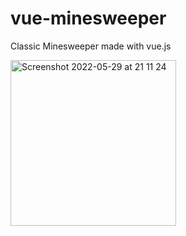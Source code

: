 # vue-minesweeper

Classic Minesweeper made with vue.js

<img width="265" alt="Screenshot 2022-05-29 at 21 11 24" src="https://user-images.githubusercontent.com/46354296/170888172-ed9b87c8-df41-4236-9f8d-37b3dc3a3152.png">
